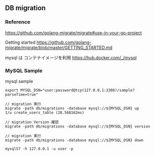## DB  migration

### Reference
https://github.com/golang-migrate/migrate#use-in-your-go-project

Getting started
https://github.com/golang-migrate/migrate/blob/master/GETTING_STARTED.md

mysql は コンテナイメージを利用
https://hub.docker.com/_/mysql

### MySQL Sample
mysql sample
```
export MYSQL_DSN="user:password@tcp(127.0.0.1:3306)/sample?parseTime=true"

// migration 実行
migrate -path db/migrations -database mysql://${MYSQL_DSN} up
1/u create_users_table (28.568162ms)

// migration Version 確認
migrate -path db/migrations -database mysql://${MYSQL_DSN} version

// migration 実行
migrate -path db/migrations -database mysql://${MYSQL_DSN} down
```
```
mysql57 -h 127.0.0.1 -u user -p
```